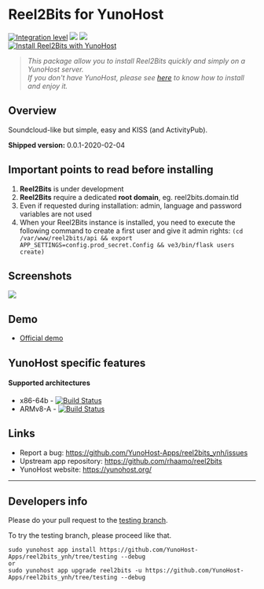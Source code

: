 # Reel2Bits for YunoHost

[![Integration level](https://dash.yunohost.org/integration/reel2bits.svg)](https://dash.yunohost.org/appci/app/reel2bits) ![](https://ci-apps.yunohost.org/ci/badges/reel2bits.status.svg) ![](https://ci-apps.yunohost.org/ci/badges/reel2bits.maintain.svg)  
[![Install Reel2Bits with YunoHost](https://install-app.yunohost.org/install-with-yunohost.svg)](https://install-app.yunohost.org/?app=reel2bits)

> *This package allow you to install Reel2Bits quickly and simply on a YunoHost server.  
If you don't have YunoHost, please see [here](https://yunohost.org/#/install) to know how to install and enjoy it.*

## Overview
Soundcloud-like but simple, easy and KISS (and ActivityPub).

**Shipped version:** 0.0.1-2020-02-04

## Important points to read before installing

1. **Reel2Bits** is under development
1. **Reel2Bits** require a dedicated **root domain**, eg. reel2bits.domain.tld
1. Even if requested during installation: admin, language and password variables are not used
1. When your Reel2Bits instance is installed, you need to execute the following command to create a first user and give it admin rights: `(cd /var/www/reel2bits/api && export APP_SETTINGS=config.prod_secret.Config && ve3/bin/flask users create)`

## Screenshots

![](https://user-images.githubusercontent.com/30271971/71564281-89018900-2a9e-11ea-88be-c12034c5350b.png)

## Demo

* [Official demo](https://demo.reel2bits.org/)

## YunoHost specific features

#### Supported architectures

* x86-64b - [![Build Status](https://ci-apps.yunohost.org/ci/logs/reel2bits%20%28Apps%29.svg)](https://ci-apps.yunohost.org/ci/apps/reel2bits/)
* ARMv8-A - [![Build Status](https://ci-apps-arm.yunohost.org/ci/logs/reel2bits%20%28Apps%29.svg)](https://ci-apps-arm.yunohost.org/ci/apps/reel2bits/)

## Links

 * Report a bug: https://github.com/YunoHost-Apps/reel2bits_ynh/issues
 * Upstream app repository: https://github.com/rhaamo/reel2bits
 * YunoHost website: https://yunohost.org/

---

## Developers info

Please do your pull request to the [testing branch](https://github.com/YunoHost-Apps/reel2bits_ynh/tree/testing).

To try the testing branch, please proceed like that.
```
sudo yunohost app install https://github.com/YunoHost-Apps/reel2bits_ynh/tree/testing --debug
or
sudo yunohost app upgrade reel2bits -u https://github.com/YunoHost-Apps/reel2bits_ynh/tree/testing --debug
```
